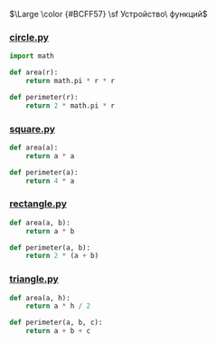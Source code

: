$\Large \color {#BCFF57} \sf Устройство\ функций$

### <a id="realisation-circle" href="https://github.com/franchescooo/geometric_lib/blob/main/circle.py"> circle.py </a>
```py
import math

def area(r):
    return math.pi * r * r

def perimeter(r):
    return 2 * math.pi * r
```

### <a id="realisation-square" href="https://github.com/franchescooo/geometric_lib/blob/main/square.py"> square.py </a>
```py
def area(a):
    return a * a

def perimeter(a):
    return 4 * a
```

### <a id="realisation-rectangle" href="https://github.com/franchescooo/geometric_lib/blob/main/rectangle.py"> rectangle.py </a>
```py
def area(a, b):
    return a * b

def perimeter(a, b):
    return 2 * (a + b)
```

### <a id="realisation-triangle" href="https://github.com/franchescooo/geometric_lib/blob/main/triangle.py"> triangle.py </a>
```py
def area(a, h): 
    return a * h / 2

def perimeter(a, b, c): 
    return a + b + c 
```